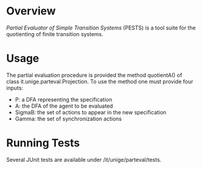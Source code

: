 # Overview

*Partial Evaluator of Simple Transition Systems* (PESTS) is a tool suite for the quotienting of finite transition systems.

# Usage

The partial evaluation procedure is provided the method quotientA() of class it.unige.parteval.Projection.
To use the method one must provide four inputs:
- P: a DFA representing the specification 
- A: the DFA of the agent to be evaluated
- SigmaB: the set of actions to appear in the new specification
- Gamma: the set of synchronization actions

# Running Tests

Several JUnit tests are available under /it/unige/parteval/tests.
